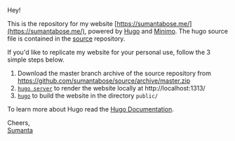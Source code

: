Hey!

This is the repository for my website [https://sumantabose.me/](https://sumantabose.me/), powered by [Hugo](https://gohugo.io) and [Minimo](https://themes.gohugo.io/minimo/). The hugo source file is contained in the [source](https://github.com/sumantabose/source) repository.

If you'd like to replicate my website for your personal use, follow the 3 simple steps below.

1. Download the master branch archive of the source repository from https://github.com/sumantabose/source/archive/master.zip
2. [`hugo server`](https://gohugo.io/commands/hugo_server/) to render the website locally at http://localhost:1313/
3. [`hugo`](https://gohugo.io/commands/hugo/) to build the website in the directory `public/`

To learn more about Hugo read the [Hugo Documentation](https://gohugo.io/documentation/).

Cheers,<br>
[Sumanta](https://sumantabose.me/)
